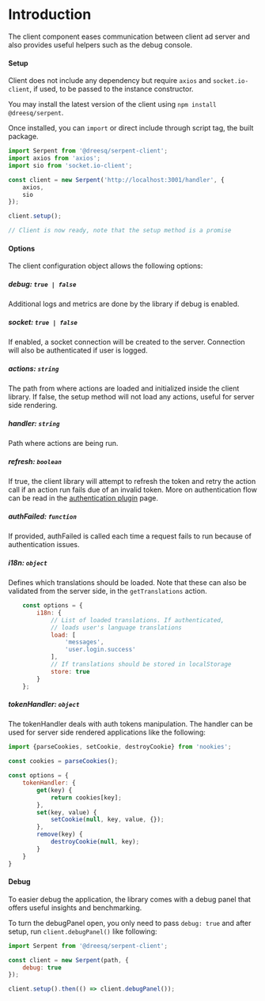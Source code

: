 # Introduction

The client component eases communication between client ad server and also provides useful helpers such as the debug console.

#### Setup

Client does not include any dependency but require `axios` and `socket.io-client`, if used, to be passed to the instance constructor.

You may install the latest version of the client using ``npm install @dreesq/serpent``.

Once installed, you can ```import``` or direct include through script tag, the built package.

```js
import Serpent from '@dreesq/serpent-client';
import axios from 'axios';
import sio from 'socket.io-client';

const client = new Serpent('http://localhost:3001/handler', {
    axios,
    sio
});

client.setup();

// Client is now ready, note that the setup method is a promise
```

#### Options

The client configuration object allows the following options:

##### debug: `true | false`

Additional logs and metrics are done by the library if debug is enabled.

##### socket: `true | false`

If enabled, a socket connection will be created to the server. Connection will also be authenticated if user is logged.

##### actions: `string`

The path from where actions are loaded and initialized inside the client library. If false, the setup method will not load any actions, useful for server side rendering.

##### handler: `string`

Path where actions are being run.

##### refresh: `boolean`

If true, the client library will attempt to refresh the token and retry the action call if an action run fails due of an invalid token. More on authentication flow can be read in the [authentication plugin](/plugins/auth) page.

##### authFailed: `function`

If provided, authFailed is called each time a request fails to run because of authentication issues.

##### i18n: `object`

Defines which translations should be loaded. Note that these can also be validated from the server side, in the ```getTranslations``` action.

```js
    const options = {
        i18n: {
            // List of loaded translations. If authenticated, 
            // loads user's language translations
            load: [ 
                'messages',
                'user.login.success'
            ],
            // If translations should be stored in localStorage
            store: true 
        }
    };
```

##### tokenHandler: `object`

The tokenHandler deals with auth tokens manipulation. The handler can be used for server side rendered applications like the following:

```js
import {parseCookies, setCookie, destroyCookie} from 'nookies';

const cookies = parseCookies();

const options = {
    tokenHandler: {
        get(key) {
            return cookies[key];
        },
        set(key, value) {
            setCookie(null, key, value, {});
        },
        remove(key) {
            destroyCookie(null, key);
        }
    }
}
```

#### Debug

To easier debug the application, the library comes with a debug panel that offers useful insights and benchmarking.

To turn the debugPanel open, you only need to pass ```debug: true``` and after setup, run ```client.debugPanel()``` like following:

```js
import Serpent from '@dreesq/serpent-client';

const client = new Serpent(path, {
    debug: true
});

client.setup().then(() => client.debugPanel());
```